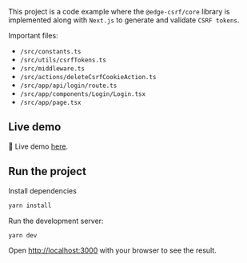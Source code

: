 This project is a code example where the `@edge-csrf/core` library is implemented along with `Next.js` to generate and validate `CSRF tokens`.

Important files:

- `/src/constants.ts`
- `/src/utils/csrfTokens.ts`
- `/src/middleware.ts`
- `/src/actions/deleteCsrfCookieAction.ts`
- `/src/app/api/login/route.ts`
- `/src/app/components/Login/Login.tsx`
- `/src/app/page.tsx`

## Live demo

🚀 Live demo [here](https://next-csrf.vapor91.com).

## Run the project

Install dependencies

```bash
yarn install
```

Run the development server:

```bash
yarn dev
```

Open [http://localhost:3000](http://localhost:3000) with your browser to see the result.
